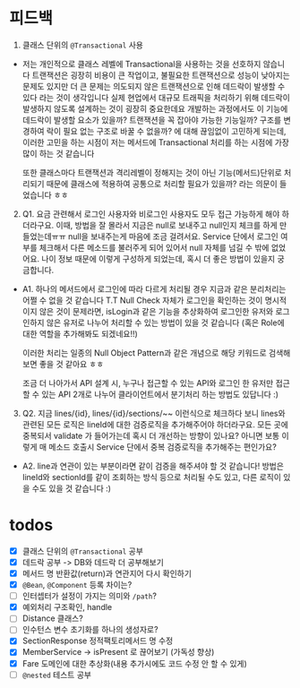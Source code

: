 # 피드백

1. 클래스 단위의 `@Transactional` 사용
- 저는 개인적으로 클래스 레벨에 Transactional을 사용하는 것을 선호하지 않습니다
  트랜잭션은 굉장히 비용이 큰 작업이고, 불필요한 트랜잭션으로 성능이 낮아지는 문제도 있지만 더 큰 문제는 의도되지 않은 트랜잭션으로 인해 데드락이 발생할 수 있다 라는 것이 생각입니다
  실제 현업에서 대규모 트래픽을 처리하기 위해 데드락이 발생하지 않도록 설계하는 것이 굉장히 중요한데요
  개발하는 과정에서도 이 기능에 데드락이 발생할 요소가 있을까? 트랜잭션을 꼭 잡아야 가능한 기능일까? 구조를 변경하여 락이 필요 없는 구조로 바꿀 수 없을까? 에 대해 끊임없이 고민하게 되는데, 이러한 고민을 하는 시점이 저는 메서드에 Transactional 처리를 하는 시점에 가장 많이 하는 것 같습니다
  
  또한 클래스마다 트랜잭션과 격리레벨이 정해지는 것이 아닌 기능(메서드)단위로 처리되기 때문에 클래스에 적용하여 공통으로 처리할 필요가 있을까? 라는 의문이 들었습니다 ㅎㅎ

2. Q1. 요금 관련해서 로그인 사용자와 비로그인 사용자도 모두 접근 가능하게 해야 하더라구요. 이때, 방법을 잘 몰라서 지금은 null로 보내주고 null인지 체크를 하게 만들었는데ㅠㅠ null을 보내주는게 마음에 조금 걸려서요. Service 단에서 로그인 여부를 체크해서 다른 메소드를 불러주게 되어 있어서 null 자체를 넘길 수 밖에 없었어요. 나이 정보 때문에 이렇게 구성하게 되었는데, 혹시 더 좋은 방법이 있을지 궁금합니다.

- A1. 하나의 메서드에서 로그인에 따라 다르게 처리될 경우 지금과 같은 분리처리는 어쩔 수 없을 것 같습니다 T.T
Null Check 자체가 로그인을 확인하는 것이 명시적이지 않은 것이 문제라면, isLogin과 같은 기능을 추상화하여 로그인한 유저와 로그인하지 않은 유저로 나누어 처리할 수 있는 방법이 있을 것 같습니다
(혹은 Role에 대한 역할을 추가해봐도 되겠네요!!)

  이러한 처리는 일종의 Null Object Pattern과 같은 개념으로 해당 키워드로 검색해보면 좋을 것 같아요 ㅎㅎ

  조금 더 나아가서 API 설계 시, 누구나 접근할 수 있는 API와 로그인 한 유저만 접근할 수 있는 API 2개로 나누어 클라이언트에서 분기처리 하는 방법도 있답니다 :)

3. Q2. 지금 lines/{id}, lines/{id}/sections/~~ 이런식으로 체크하다 보니 lines와 관련된 모든 로직은 lineId에 대한 검증로직을 추가해주어야 하더라구요. 모든 곳에 중복되서 validate 가 들어가는데 혹시 더 개선하는 방향이 있나요? 아니면 보통 이렇게 매 메소드 호출시 Service 단에서 중복 검증로직을 추가해주는 편인가요?

- A2. line과 연관이 있는 부분이라면 같이 검증을 해주셔야 할 것 같습니다!
방법은 lineId와 sectionId를 같이 조회하는 방식 등으로 처리될 수도 있고, 다른 로직이 있을 수도 있을 것 같습니다 :)

# todos
- [x] 클래스 단위의 `@Transactional` 공부
- [x] 데드락 공부 -> DB와 데드락 더 공부해보기
- [x] 메서드 명 반환값(return)과 연관지어 다시 확인하기
- [x] `@Bean`, `@Component` 등록 차이는?
- [ ] 인터셉터가 설정이 가지는 의미와 `/path`?
- [x] 예외처리 구조확인, handle
- [ ] Distance 클래스?
- [ ] 인수턴스 변수 초기화를 하나의 생성자로?
- [x] SectionResponse 정적팩토리메서드 명 수정
- [x] MemberService -> isPresent 로 끊어보기 (가독성 향상)
- [x] Fare 도메인에 대한 추상화(내용 추가시에도 코드 수정 안 할 수 있게)
- [ ] `@nested` 테스트 공부

